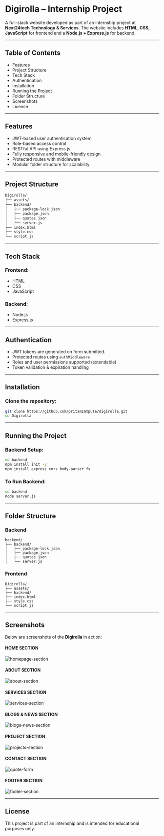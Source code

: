 # Digirolla – Internship Project

A full-stack website developed as part of an internship project at **Next24tech Technology & Services**. The website includes **HTML, CSS, JavaScript** for frontend and a **Node.js + Express.js** for backend.

---

## Table of Contents

- Features
- Project Structure
- Tech Stack
- Authentication
- Installation
- Running the Project
- Folder Structure
- Screenshots
- License

---

## Features

- JWT-based user authentication system
- Role-based access control
- RESTful API using Express.js
- Fully responsive and mobile-friendly design
- Protected routes with middleware
- Modular folder structure for scalability

---

## Project Structure

```bash
Digirolla/
├── assets/ 
├── backend/
│   ├── package-lock.json
│   ├── package.json
│   ├── quotes.json
│   └── server.js
├── index.html
├── style.css
└── script.js
```

---

## Tech Stack

### Frontend:
- HTML
- CSS
- JavaScript

### Backend:
- Node.js
- Express.js

---

## Authentication

- JWT tokens are generated on form submitted.
- Protected routes using `authMiddleware`
- Roles and user permissions supported (extendable)
- Token validation & expiration handling

---

## Installation

### Clone the repository:
```bash
git clone https://github.com/pritamsatpute/digirolla.git
cd Digirolla
```

---

##  Running the Project

### Backend Setup:
```bash
cd backend
npm install init -y
npm install express cors body-parser fs
```
### To Run Backend:
```bash
cd backend
node server.js
```

---

## Folder Structure

### Backend
```
backend/
├── backend/
│   ├── package-lock.json
│   ├── package.json
│   ├── quotes.json
│   └── server.js

```

### Frontend
```
Digirolla/
├── assets/
├── backend/
├── index.html
├── style.css
└── script.js

```
---

## Screenshots

Below are screenshots of the **Digirolla** in action:

#### HOME SECTION
![homepage-section](https://github.com/user-attachments/assets/53b7ecb9-c891-49f5-aeac-b615338e1fac)

#### ABOUT SECTION
![about-section](https://github.com/user-attachments/assets/408f3fbc-b89e-4280-a049-10b8bbbb567b)

#### SERVICES SECTION
![services-section](https://github.com/user-attachments/assets/250dfeac-0711-4b43-b9c3-886a1c7f5dbb)

#### BLOGS & NEWS SECTION
![blogs-news-section](https://github.com/user-attachments/assets/65eb3d02-1e3c-444a-a586-379fd6b91fb0)

#### PROJECT SECTION
![projects-section](https://github.com/user-attachments/assets/233b0a95-6616-40f6-9d1c-c39f2711031b)

#### CONTACT SECTION
![quote-form](https://github.com/user-attachments/assets/fd994dd3-f19e-4fc1-8cf8-159dbb2889f7)

#### FOOTER SECTION
![footer-section](https://github.com/user-attachments/assets/79c3a85d-6901-4fa0-9a7e-f5925ec8268e)

---

## License

This project is part of an internship and is intended for educational purposes only.
